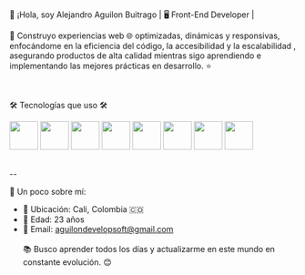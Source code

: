 👋 ¡Hola, soy Alejandro Aguilon Buitrago | 🖥️ Front-End Developer |

🚀 Construyo experiencias web 🌐 optimizadas, dinámicas y responsivas, enfocándome en la eficiencia 
 del código, la accesibilidad  y la escalabilidad , asegurando productos de alta calidad mientras sigo aprendiendo
  e implementando las mejores prácticas en desarrollo. ⭐

<br>

🛠️ Tecnologías que uso 🛠️ <br>
<p align="left">
  <!-- HTML -->
  <img src="https://cdn-icons-png.flaticon.com/128/5968/5968267.png" width="50px">
  <!-- CSS -->
  <img src="https://cdn-icons-png.flaticon.com/128/5968/5968242.png" width="50px">
  <!-- JavaScript -->
  <img src="https://cdn-icons-png.flaticon.com/128/5968/5968292.png" width="50px">
  <!-- Tailwind CSS -->
  <img src="https://upload.wikimedia.org/wikipedia/commons/thumb/d/d5/Tailwind_CSS_Logo.svg/2560px-Tailwind_CSS_Logo.svg.png" width="50px">
  <!-- Figma -->
  <img src="https://cdn-icons-png.flaticon.com/128/5968/5968705.png" width="50px">
  <!-- SQL -->
  <img src="https://cdn-icons-png.flaticon.com/128/4248/4248443.png" width="50px">
  <!-- Bootstrap -->
  <img src="https://cdn.jsdelivr.net/gh/devicons/devicon/icons/bootstrap/bootstrap-original.svg" width="50px">
  <!-- Laravel -->
  <img src="https://upload.wikimedia.org/wikipedia/commons/thumb/9/9a/Laravel.svg/1969px-Laravel.svg.png" width="50px">
</p>

   <br>--

🔎 Un poco sobre mí:
- 📍 Ubicación: Cali, Colombia 🇨🇴     <br>
- 🎂 Edad: 23 años     <br>
- 📧 Email: [aguilondevelopsoft@gmail.com](mailto:aguilondevelopsoft@gmail.com)   <br><br>
📚 Busco aprender todos los días y actualizarme en este mundo en constante evolución. 😊

